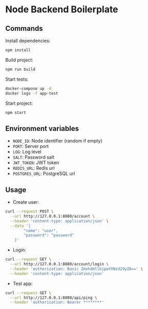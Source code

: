 # Node Backend Boilerplate

## Commands

Install dependencies:

```bash
npm install
```

Build project:

```bash
npm run build
```

Start tests:

```bash
docker-compose up -d
docker logs -f app-test
```

Start project:

```bash
npm start
```

## Environment variables

- `NODE_ID`: Node identifier (random if empty)
- `PORT`: Server port
- `LOG`: Log level
- `SALT`: Password salt
- `JWT_TOKEN`: JWT token
- `REDIS_URL`: Redis url
- `POSTGRES_URL`: PostgreSQL url

## Usage

- Create user:

```bash
curl --request POST \
  --url http://127.0.0.1:8080/account \
  --header 'content-type: application/json' \
  --data '{
        "name": "user",
        "password": "password"
    }'
```

- Login:

```bash
curl --request GET \
  --url http://127.0.0.1:8080/account/login \
  --header 'authorization: Basic ZmxhdmllbjpwYXNzd29yZA==' \
  --header 'content-type: application/json'
```

- Test app:

```bash
curl --request GET \
  --url http://127.0.0.1:8080/api/ping \
  --header 'authorization: Bearer ********'
```

